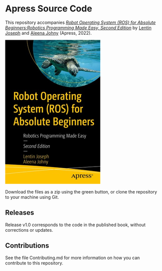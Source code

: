 # Apress Source Code

This repository accompanies [*Robot Operating System (ROS) for Absolute Beginners:Robotics Programming Made Easy, Second Edition*](https://link.springer.com/book/10.1007/978-1-4842-7750-8) by [Lentin Joseph](https://www.linkedin.com/in/lentinjoseph/) and [Aleena Johny](https://www.linkedin.com/in/aleena-johny-83a3161a5/) (Apress, 2022).

[comment]: #cover
![Cover image1](cover_edition_2.jpg)

Download the files as a zip using the green button, or clone the repository to your machine using Git.

## Releases

Release v1.0 corresponds to the code in the published book, without corrections or updates.

## Contributions

See the file Contributing.md for more information on how you can contribute to this repository.
